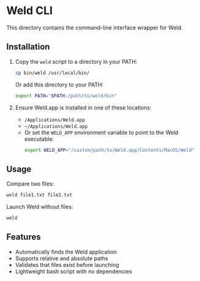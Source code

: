 # Weld CLI

This directory contains the command-line interface wrapper for Weld.

## Installation

1. Copy the `weld` script to a directory in your PATH:
   ```bash
   cp bin/weld /usr/local/bin/
   ```
   
   Or add this directory to your PATH:
   ```bash
   export PATH="$PATH:/path/to/weld/bin"
   ```

2. Ensure Weld.app is installed in one of these locations:
   - `/Applications/Weld.app`
   - `~/Applications/Weld.app`
   - Or set the `WELD_APP` environment variable to point to the Weld executable:
     ```bash
     export WELD_APP="/custom/path/to/Weld.app/Contents/MacOS/Weld"
     ```

## Usage

Compare two files:
```bash
weld file1.txt file2.txt
```

Launch Weld without files:
```bash
weld
```

## Features

- Automatically finds the Weld application
- Supports relative and absolute paths
- Validates that files exist before launching
- Lightweight bash script with no dependencies
